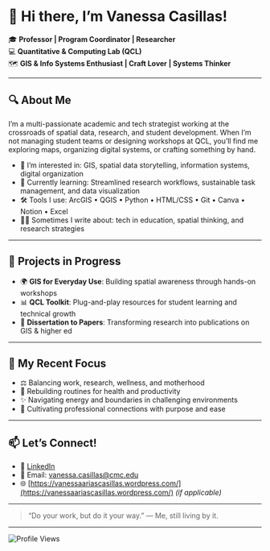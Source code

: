 # 👋 Hi there, I’m Vanessa Casillas!

🎓 **Professor | Program Coordinator | Researcher**  
💻 **Quantitative & Computing Lab (QCL)**  
🗺️ **GIS & Info Systems Enthusiast | Craft Lover | Systems Thinker**

---

## 🔍 About Me

I’m a multi-passionate academic and tech strategist working at the crossroads of spatial data, research, and student development. When I’m not managing student teams or designing workshops at QCL, you’ll find me exploring maps, organizing digital systems, or crafting something by hand.

- 🧠 I’m interested in: GIS, spatial data storytelling, information systems, digital organization  
- 🌱 Currently learning: Streamlined research workflows, sustainable task management, and data visualization  
- 🛠️ Tools I use: ArcGIS • QGIS • Python • HTML/CSS • Git • Canva • Notion • Excel  
- ✍🏽 Sometimes I write about: tech in education, spatial thinking, and research strategies

---

## 🔧 Projects in Progress

- 🌍 **GIS for Everyday Use**: Building spatial awareness through hands-on workshops  
- 📊 **QCL Toolkit**: Plug-and-play resources for student learning and technical growth  
- 📝 **Dissertation to Papers**: Transforming research into publications on GIS & higher ed  

---

## 📌 My Recent Focus

- ⚖️ Balancing work, research, wellness, and motherhood  
- 💪 Rebuilding routines for health and productivity  
- ✨ Navigating energy and boundaries in challenging environments  
- 🤝 Cultivating professional connections with purpose and ease

---

## 📫 Let’s Connect!

- 💼 [LinkedIn](https://www.linkedin.com/in/vanessaariascasillas/)  
- 📧 Email: [vanessa.casillas@cmc.edu](mailto:vanessa.casillas@cmc.edu)  
- 🌐 [https://vanessaariascasillas.wordpress.com/](https://vanessaariascasillas.wordpress.com/) *(if applicable)*

---

> “Do your work, but do it your way.” — Me, still living by it.

---

![Profile Views](https://komarev.com/ghpvc/?username=yourusername&style=flat-square)


